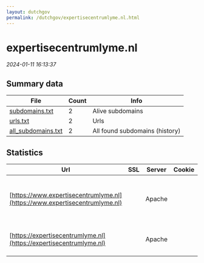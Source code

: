 ```yaml
---
layout: dutchgov
permalink: /dutchgov/expertisecentrumlyme.nl.html
---
```



# expertisecentrumlyme.nl
*2024-01-11 16:13:37*
## Summary data


| File       | Count | Info |
|------------|-------|------|
|[subdomains.txt](/data/expertisecentrumlyme.nl/subdomains.txt)|2|Alive subdomains|
|[urls.txt](/data/expertisecentrumlyme.nl/urls.txt)|2|Urls|
|[all_subdomains.txt](/data/expertisecentrumlyme.nl/all_subdomains.txt)|2|All found subdomains (history)|


## Statistics


| Url | SSL | Server | Cookie | HSTS | CSP | XFO | XXP | RP | Tech |Title |
|------------|-------|------|------|------|------|------|------|------|------|------|
|[https://www.expertisecentrumlyme.nl](https://www.expertisecentrumlyme.nl)| |Apache| |:white_check_mark: | | :white_check_mark: | :white_check_mark: | :white_check_mark: |Apache HTTP Server Drupal HSTS PHP|NLe: Nederlands...|
|[https://expertisecentrumlyme.nl](https://expertisecentrumlyme.nl)| |Apache| |:white_check_mark: | | :white_check_mark: | :white_check_mark: | :white_check_mark: |Apache HTTP Server HSTS|301 Moved Perman...|